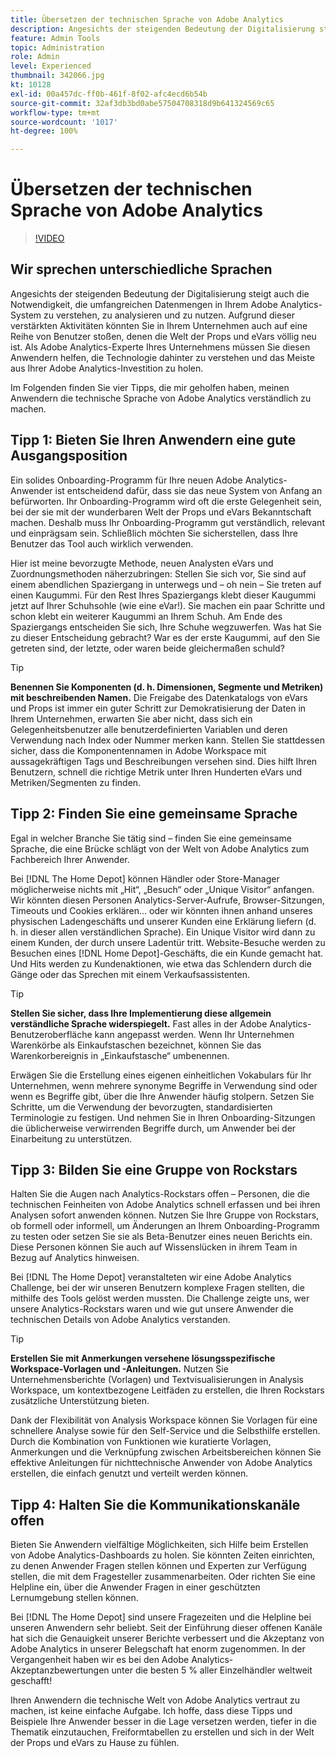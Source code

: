 ```yaml
---
title: Übersetzen der technischen Sprache von Adobe Analytics
description: Angesichts der steigenden Bedeutung der Digitalisierung steigt auch die Notwendigkeit, die umfangreichen Datenmengen in Ihrem Adobe Analytics-System zu verstehen, zu analysieren und zu nutzen. Aufgrund dieser verstärkten Aktivitäten könnten Sie in Ihrem Unternehmen auch auf eine Reihe von Benutzer stoßen, denen die Welt der Props und eVars völlig neu ist. Als Adobe Analytics-Experte Ihres Unternehmens müssen Sie diesen Anwendern helfen, die Technologie dahinter zu verstehen und das Meiste aus Ihrer Adobe Analytics-Investition zu holen.
feature: Admin Tools
topic: Administration
role: Admin
level: Experienced
thumbnail: 342066.jpg
kt: 10128
exl-id: 00a457dc-ff0b-461f-8f02-afc4ecd6b54b
source-git-commit: 32af3db3bd0abe57504708318d9b641324569c65
workflow-type: tm+mt
source-wordcount: '1017'
ht-degree: 100%

---
```


# Übersetzen der technischen Sprache von Adobe Analytics

>[!VIDEO](https://video.tv.adobe.com/v/342066/?quality=12&learn=on)

## Wir sprechen unterschiedliche Sprachen

Angesichts der steigenden Bedeutung der Digitalisierung steigt auch die Notwendigkeit, die umfangreichen Datenmengen in Ihrem Adobe Analytics-System zu verstehen, zu analysieren und zu nutzen. Aufgrund dieser verstärkten Aktivitäten könnten Sie in Ihrem Unternehmen auch auf eine Reihe von Benutzer stoßen, denen die Welt der Props und eVars völlig neu ist. Als Adobe Analytics-Experte Ihres Unternehmens müssen Sie diesen Anwendern helfen, die Technologie dahinter zu verstehen und das Meiste aus Ihrer Adobe Analytics-Investition zu holen.

Im Folgenden finden Sie vier Tipps, die mir geholfen haben, meinen Anwendern die technische Sprache von Adobe Analytics verständlich zu machen.

## Tipp 1: Bieten Sie Ihren Anwendern eine gute Ausgangsposition

Ein solides Onboarding-Programm für Ihre neuen Adobe Analytics-Anwender ist entscheidend dafür, dass sie das neue System von Anfang an befürworten. Ihr Onboarding-Programm wird oft die erste Gelegenheit sein, bei der sie mit der wunderbaren Welt der Props und eVars Bekanntschaft machen. Deshalb muss Ihr Onboarding-Programm gut verständlich, relevant und einprägsam sein. Schließlich möchten Sie sicherstellen, dass Ihre Benutzer das Tool auch wirklich verwenden.

Hier ist meine bevorzugte Methode, neuen Analysten eVars und Zuordnungsmethoden näherzubringen: Stellen Sie sich vor, Sie sind auf einem abendlichen Spaziergang in unterwegs und – oh nein – Sie treten auf einen Kaugummi. Für den Rest Ihres Spaziergangs klebt dieser Kaugummi jetzt auf Ihrer Schuhsohle (wie eine eVar!). Sie machen ein paar Schritte und schon klebt ein weiterer Kaugummi an Ihrem Schuh. Am Ende des Spaziergangs entscheiden Sie sich, Ihre Schuhe wegzuwerfen. Was hat Sie zu dieser Entscheidung gebracht? War es der erste Kaugummi, auf den Sie getreten sind, der letzte, oder waren beide gleichermaßen schuld?

>[!TIP]
>
>**Benennen Sie Komponenten (d. h. Dimensionen, Segmente und Metriken) mit beschreibenden Namen.**
>Die Freigabe des Datenkatalogs von eVars und Props ist immer ein guter Schritt zur Demokratisierung der Daten in Ihrem Unternehmen, erwarten Sie aber nicht, dass sich ein Gelegenheitsbenutzer alle benutzerdefinierten Variablen und deren Verwendung nach Index oder Nummer merken kann. Stellen Sie stattdessen sicher, dass die Komponentennamen in Adobe Workspace mit aussagekräftigen Tags und Beschreibungen versehen sind. Dies hilft Ihren Benutzern, schnell die richtige Metrik unter Ihren Hunderten eVars und Metriken/Segmenten zu finden.

## Tipp 2: Finden Sie eine gemeinsame Sprache

Egal in welcher Branche Sie tätig sind – finden Sie eine gemeinsame Sprache, die eine Brücke schlägt von der Welt von Adobe Analytics zum Fachbereich Ihrer Anwender.

Bei [!DNL The Home Depot] können Händler oder Store-Manager möglicherweise nichts mit „Hit“, „Besuch“ oder „Unique Visitor“ anfangen. Wir könnten diesen Personen Analytics-Server-Aufrufe, Browser-Sitzungen, Timeouts und Cookies erklären... oder wir könnten ihnen anhand unseres physischen Ladengeschäfts und unserer Kunden eine Erklärung liefern (d. h. in dieser allen verständlichen Sprache). Ein Unique Visitor wird dann zu einem Kunden, der durch unsere Ladentür tritt. Website-Besuche werden zu Besuchen eines [!DNL Home Depot]-Geschäfts, die ein Kunde gemacht hat. Und Hits werden zu Kundenaktionen, wie etwa das Schlendern durch die Gänge oder das Sprechen mit einem Verkaufsassistenten.

>[!TIP]
>
>**Stellen Sie sicher, dass Ihre Implementierung diese allgemein verständliche Sprache widerspiegelt.**
>Fast alles in der Adobe Analytics-Benutzeroberfläche kann angepasst werden. Wenn Ihr Unternehmen Warenkörbe als Einkaufstaschen bezeichnet, können Sie das Warenkorbereignis in „Einkaufstasche“ umbenennen.
>
>Erwägen Sie die Erstellung eines eigenen einheitlichen Vokabulars für Ihr Unternehmen, wenn mehrere synonyme Begriffe in Verwendung sind oder wenn es Begriffe gibt, über die Ihre Anwender häufig stolpern. Setzen Sie Schritte, um die Verwendung der bevorzugten, standardisierten Terminologie zu festigen. Und nehmen Sie in Ihren Onboarding-Sitzungen die üblicherweise verwirrenden Begriffe durch, um Anwender bei der Einarbeitung zu unterstützen.

## Tipp 3: Bilden Sie eine Gruppe von Rockstars

Halten Sie die Augen nach Analytics-Rockstars offen – Personen, die die technischen Feinheiten von Adobe Analytics schnell erfassen und bei ihren Analysen sofort anwenden können. Nutzen Sie Ihre Gruppe von Rockstars, ob formell oder informell, um Änderungen an Ihrem Onboarding-Programm zu testen oder setzen Sie sie als Beta-Benutzer eines neuen Berichts ein. Diese Personen können Sie auch auf Wissenslücken in ihrem Team in Bezug auf Analytics hinweisen.

Bei [!DNL The Home Depot] veranstalteten wir eine Adobe Analytics Challenge, bei der wir unseren Benutzern komplexe Fragen stellten, die mithilfe des Tools gelöst werden mussten. Die Challenge zeigte uns, wer unsere Analytics-Rockstars waren und wie gut unsere Anwender die technischen Details von Adobe Analytics verstanden.

>[!TIP]
>
>**Erstellen Sie mit Anmerkungen versehene lösungsspezifische Workspace-Vorlagen und -Anleitungen.**
>Nutzen Sie Unternehmensberichte (Vorlagen) und Textvisualisierungen in Analysis Workspace, um kontextbezogene Leitfäden zu erstellen, die Ihren Rockstars zusätzliche Unterstützung bieten.
>
>Dank der Flexibilität von Analysis Workspace können Sie Vorlagen für eine schnellere Analyse sowie für den Self-Service und die Selbsthilfe erstellen. Durch die Kombination von Funktionen wie kuratierte Vorlagen, Anmerkungen und die Verknüpfung zwischen Arbeitsbereichen können Sie effektive Anleitungen für nichttechnische Anwender von Adobe Analytics erstellen, die einfach genutzt und verteilt werden können.

## Tipp 4: Halten Sie die Kommunikationskanäle offen

Bieten Sie Anwendern vielfältige Möglichkeiten, sich Hilfe beim Erstellen von Adobe Analytics-Dashboards zu holen. Sie könnten Zeiten einrichten, zu denen Anwender Fragen stellen können und Experten zur Verfügung stellen, die mit dem Fragesteller zusammenarbeiten. Oder richten Sie eine Helpline ein, über die Anwender Fragen in einer geschützten Lernumgebung stellen können.

Bei [!DNL The Home Depot] sind unsere Fragezeiten und die Helpline bei unseren Anwendern sehr beliebt. Seit der Einführung dieser offenen Kanäle hat sich die Genauigkeit unserer Berichte verbessert und die Akzeptanz von Adobe Analytics in unserer Belegschaft hat enorm zugenommen. In der Vergangenheit haben wir es bei den Adobe Analytics-Akzeptanzbewertungen unter die besten 5 % aller Einzelhändler weltweit geschafft!

Ihren Anwendern die technische Welt von Adobe Analytics vertraut zu machen, ist keine einfache Aufgabe. Ich hoffe, dass diese Tipps und Beispiele Ihre Anwender besser in die Lage versetzen werden, tiefer in die Thematik einzutauchen, Freiformtabellen zu erstellen und sich in der Welt der Props und eVars zu Hause zu fühlen.
